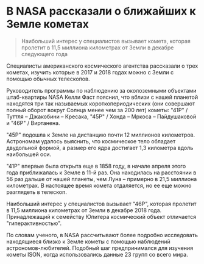 # В NASA рассказали о ближайших к Земле кометах

> Наибольший интерес у специалистов вызывает комета, которая пролетит в 11,5 миллиона километрах от Земли в декабре следующего года

<p>Специалисты американского космического агентства рассказали о трех кометах, изучить которые в 2017 и 2018 годах можно с Земли с помощью обычных телескопов.</p>
<p>Руководитель программы по наблюдению за околоземными объектами штаб-квартиры NASA Келли Фаст пояснил, что вблизи с нашей планетой находятся три так называемых короткопериодических (они совершают полный оборот вокруг Солнца менее чем за 200 лет) кометы: "41P" / Туттля – Джакобини – Кресака, "45Р" / Хонда – Мркоса – Пайдушаковой и "46P" / Виртанена.</p>
<p>"45Р" подошла к Земле на дистанцию почти 12 миллионов километров. Астрономам удалось выяснить, что космическое тело обладает двудольной формой, а размер его ядра достигает 1,3 километра вдоль наибольшей оси.</p>
<p>"41P" впервые была открыта еще в 1858 году, в начале апреля этого года приближалась к Земле в 11-й раз. Она находилась на расстоянии в 56 раз дальше от нашей планеты, чем Луна – примерно в 21,5 миллиона километрах. В настоящее время комета отдаляется, но ее еще можно разглядеть в телескоп.</p>
<p>Наибольший интерес у специалистов вызывает "46Р", которая пролетит в 11,5 миллиона километрах от Земли в декабре 2018 года. Принадлежащий к семейству Юпитера космический объект отличается "гиперактивностью".</p>
<p>По словам ученого, в NASA рассчитывают более подробно исследовать находящиеся близко к Земле кометы с помощью наблюдений астрономов-любителей. Подобный шаг предпринимался для изучения кометы ISON, когда использовались данные 23 групп со всего мира.</p>